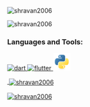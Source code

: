 <p align="left"> <img src="https://komarev.com/ghpvc/?username=shravan2006&label=Profile%20views&color=0e75b6&style=flat" alt="shravan2006" /> </p>
<p align="left"> <img src="https://www.codewars.com/users/shravan2006/badges/large" alt="shravan2006" /> </p>


<p align="left">
</p>

<h3 align="left">Languages and Tools:</h3>
<p align="left"> <a href="https://dart.dev" target="_blank" rel="noreferrer"> <img src="https://www.vectorlogo.zone/logos/dartlang/dartlang-icon.svg" alt="dart" width="40" height="40"/> </a> <a href="https://flutter.dev" target="_blank" rel="noreferrer"> <img src="https://www.vectorlogo.zone/logos/flutterio/flutterio-icon.svg" alt="flutter" width="40" height="40"/> </a><a href="https://www.python.org" target="_blank" rel="noreferrer"> <img src="https://raw.githubusercontent.com/devicons/devicon/master/icons/python/python-original.svg" alt="python" width="40" height="40"/>
</p>


<p>&nbsp;<img align="center" src="https://github-readme-stats.vercel.app/api?username=shravan2006&show_icons=true&locale=en" alt="shravan2006" /></p>

<p><img align="center" src="https://github-readme-streak-stats.herokuapp.com/?user=shravan2006&" alt="shravan2006" /></p>
